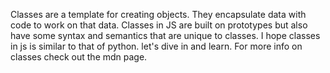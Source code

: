 Classes are a template for creating objects. They encapsulate data with code to work on that data. Classes in JS are built on prototypes but also have some syntax and semantics that are unique to classes. I hope classes in js is similar to that of python. let's dive in and learn. For more info on classes check out the mdn page.

